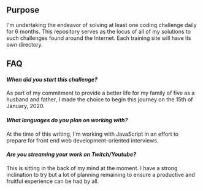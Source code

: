## **Purpose**

I'm undertaking the endeavor of solving at least one coding challenge daily for 6 months. This repository serves as the locus of all of my solutions to such challenges found around the Internet. Each training site will have its own directory.

## FAQ

#### _When did you start this challenge?_

As part of my commitment to provide a better life for my family of five as a husband and father, I made the choice to begin this journey on the 15th of January, 2020.

#### _What languages do you plan on working with?_

At the time of this writing, I'm working with JavaScript in an effort to prepare for front end web development-oriented interviews.

#### _Are you streaming your work on Twitch/Youtube?_

This is sitting in the back of my mind at the moment. I have a strong inclination to try but a lot of planning remaining to ensure a productive and fruitful experience can be had by all.
